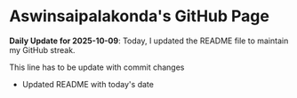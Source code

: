 # Aswinsaipalakonda's GitHub Page

**Daily Update for 2025-10-09**: Today, I updated the README file to maintain my GitHub streak.

This line has to be update with commit changes
 - Updated README with today's date 

